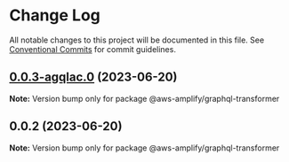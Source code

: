 # Change Log

All notable changes to this project will be documented in this file.
See [Conventional Commits](https://conventionalcommits.org) for commit guidelines.

## [0.0.3-agqlac.0](https://github.com/aws-amplify/amplify-category-api/compare/@aws-amplify/graphql-transformer@0.0.2...@aws-amplify/graphql-transformer@0.0.3-agqlac.0) (2023-06-20)

**Note:** Version bump only for package @aws-amplify/graphql-transformer

## 0.0.2 (2023-06-20)

**Note:** Version bump only for package @aws-amplify/graphql-transformer
